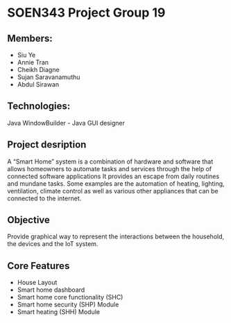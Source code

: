 # SOEN343 Project Group 19

## Members:
* Siu Ye
* Annie Tran
* Cheikh Diagne
* Sujan Saravanamuthu
* Abdul Sirawan

## Technologies:
Java 
WindowBuilder - Java GUI designer

## Project desription
A “Smart Home” system is a combination of hardware and software that allows homeowners to automate tasks and services through the help of connected software applications It provides an escape from daily routines and mundane tasks. Some examples are the automation of heating, lighting, ventilation, climate control as well as various other appliances that can be connected to the internet.

## Objective
Provide graphical way to represent the interactions between the household, the devices and the IoT system.

## Core Features
* House Layout 
* Smart home dashboard 
* Smart home core functionality (SHC) 
* Smart home security (SHP) Module 
* Smart heating (SHH) Module 

